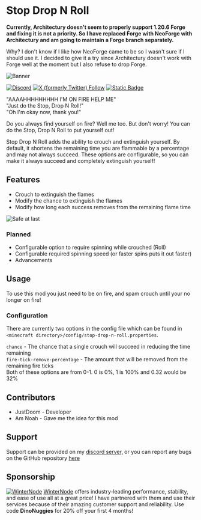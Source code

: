 # Stop Drop N Roll

**Currently, Architectury doesn't seem to properly support 1.20.6 Forge and fixing it is not a priority. So I have replaced Forge with NeoForge with Architectury and am going to maintain a Forge branch separately.**

Why? I don't know if I like how NeoForge came to be so I wasn't sure if I should use it. I decided to give it a try since Architectury doesn't work with Forge well at the moment but I also refuse to drop Forge.

![Banner](https://cdn.modrinth.com/data/vfeYNwPB/images/999d23aeba531585c9b919a4fb8ef70376725282.png)

[![Discord](https://img.shields.io/discord/810752039470235688?style=for-the-badge&logo=discord&label=%20&labelColor=grey&color=green)](https://discord.imjustdoom.com)
[![X (formerly Twitter) Follow](https://img.shields.io/twitter/follow/ImJustDoom?style=for-the-badge&logo=twitter&label=Follow!&color=gray)](https://twitter.com/ImJustDoom)
[![Static Badge](https://img.shields.io/badge/Backers-%20?style=for-the-badge&logo=ko-fi&color=gray)](https://ko-fi.com/justdoom)

"AAAAHHHHHHHHH I'M ON FIRE HELP ME"  
"Just do the Stop, Drop N Roll!"  
"Oh I'm okay now, thank you!"  

Do you always find yourself on fire? Well me too. But don't worry! You can do the Stop, Drop N Roll to put yourself out!

Stop Drop N Roll adds the ability to crouch and extinguish yourself. By default, it shortens the remaining time you are flammable by a percentage and may not always succeed. These options are configurable, so you can make it always succeed and completely extinguish yourself!

## Features

- Crouch to extinguish the flames
- Modify the chance to extinguish the flames
- Modify how long each success removes from the remaining flame time

![Safe at last](https://i.imgur.com/n9tYEol.gif)

### Planned

- Configurable option to require spinning while crouched (Roll)
- Configurable required spinning speed (or faster spins puts it out faster)
- Advancements

## Usage

To use this mod you just need to be on fire, and spam crouch until your no longer on fire!

### Configuration

There are currently two options in the config file which can be found in `<minecraft directory>/config/stop-drop-n-roll.properties`.

`chance` - The chance that a single crouch will succeed in reducing the time remaining  
`fire-tick-remove-percentage` - The amount that will be removed from the remaining fire ticks  
Both of these options are from 0-1. 0 is 0%, 1 is 100% and 0.32 would be 32%

## Contributors

- JustDoom - Developer
- Am Noah - Gave me the idea for this mod

## Support

Support can be provided on my [discord server,](https://discord.gg/ydGK5jYV6t) or you can report any bugs on the GitHub repository [here](https://github.com/JustDoom/StopDropNRoll/issues)

## Sponsorship
[![WinterNode](https://i.imgur.com/RdDhfXF.png)](https://winterno.de/justdoom)
[WinterNode](https://winterno.de/justdoom) offers industry-leading performance, stability, and ease of use all at a great price! I have partnered with them and use their services because of their amazing customer support and reliability.
Use code **DinoNuggies** for 20% off your first 4 months!
